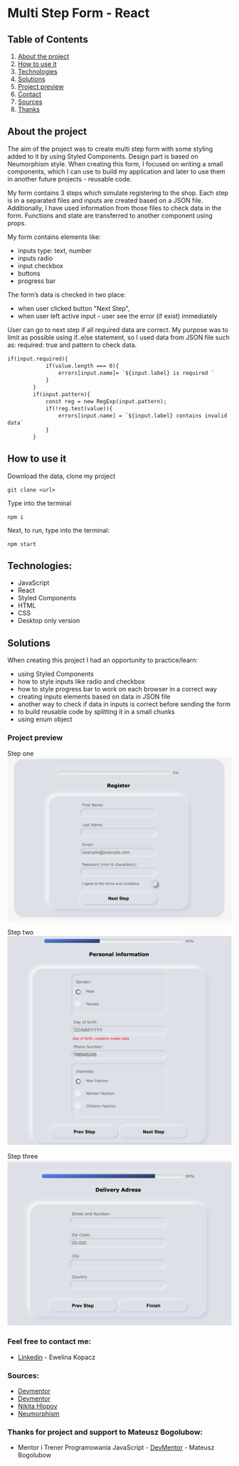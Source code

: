 # Multi Step Form - React

## Table of Contents
1. [About the project](#about-the-project)
2. [How to use it](#how-to-use-it)
3. [Technologies](#technologies)
4. [Solutions](#solutions)
5. [Project preview](#project-preview)
6. [Contact](#feel-free-to-contact-me)
7. [Sources](#sources)
8. [Thanks](#thanks-for-project-and-support-to-Mateusz-Bogolubow)

## About the project
The aim of the project was to create multi step form with some styling added to it by using Styled Components. Design part is based on Neumorphism style. When creating this form, I focused on writing a small components, which I can use to build my application and later to use them in another future projects - reusable code.

My form contains 3 steps which simulate registering to the shop. Each step is in a separated files and inputs are created based on a JSON file. Additionally, I have used information from those files to check data in the form. Functions and state are transferred to another component using props.

My form contains elements like:
* inputs type: text, number
* inputs radio
* input checkbox
* buttons
* progress bar

The form’s data is checked in two place:
* when user clicked button "Next Step",
* when user left active input - user see the error (if exist) immediately

User can go to next step if all required data are correct. My purpose was to limit as possible using if..else statement, so I used data from JSON file such as: required: true and pattern to check data.

```
if(input.required){
            if(value.length === 0){
                errors[input.name]= `${input.label} is required `
            }
        }
        if(input.pattern){
            const reg = new RegExp(input.pattern);
            if(!reg.test(value)){
                errors[input.name] = `${input.label} contains invalid data`
            }
        }
```


## How to use it
Download the data, clone my project
```
git clone <url>
```

Type into the terminal
```
npm i
```

Next, to run, type into the terminal:
```
npm start
```

## Technologies:
* JavaScript
* React
* Styled Components
* HTML
* CSS
* Desktop only version


## Solutions
When creating this project I had an opportunity to practice/learn:
* using Styled Components
* how to style inputs like radio and checkbox
* how to style progress bar to work on each browser in a correct way
* creating inputs elements based on data in JSON file
* another way to check if data in inputs is correct before sending the form
* to build reusable code by splitting it in a small chunks
* using enum object


### Project preview
Step one
![Project-preview](./preview/screen1.png)

Step two
![Project-preview](./preview/screen2.png)

Step three
![Project-preview](./preview/screen3.png)


### Feel free to contact me:
* [Linkedin](https://www.linkedin.com/in/ewelina-kopacz-929559100/) - Ewelina Kopacz


### Sources:
* [Devmentor](https://devmentor.pl/b/mniej-instrukcji-warunkowych)
* [Devmentor](https://devmentor.pl/b/walidacja-formularza-w-javascript)
* [Nikita Hlopov](https://nikitahl.com/progress-bar-css)
* [Neumorphism](https://neumorphism.io/#1251af)

### Thanks for project and support to Mateusz Bogolubow:
* Mentor i Trener Programowania JavaScript - [DevMentor](https://devmentor.pl/) - Mateusz Bogolubow
